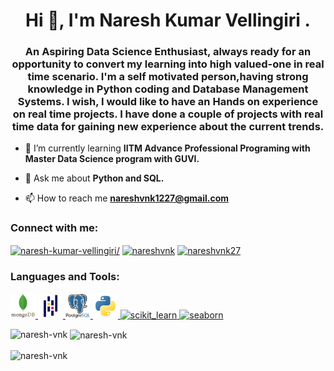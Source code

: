 <h1 align="center">Hi 👋, I'm Naresh Kumar Vellingiri .</h1>
<h3 align="center">An Aspiring Data Science Enthusiast, always ready for an opportunity to convert my learning into high valued-one in real time scenario. I'm a self motivated person,having strong knowledge in Python coding and Database Management Systems. I wish, I would like to have an Hands on experience on real time projects. I have done a couple of projects with real time data for gaining new experience about the current trends.</h3>

- 🌱 I’m currently learning **IITM Advance Professional Programing with Master Data Science program with GUVI.**

- 💬 Ask me about **Python and SQL.**

- 📫 How to reach me **nareshvnk1227@gmail.com**

<h3 align="left">Connect with me:</h3>
<p align="left">
<a href="https://linkedin.com/in/naresh-kumar-vellingiri/" target="blank"><img align="center" src="https://raw.githubusercontent.com/rahuldkjain/github-profile-readme-generator/master/src/images/icons/Social/linked-in-alt.svg" alt="naresh-kumar-vellingiri/" height="30" width="40" /></a>
<a href="https://fb.com/nareshvnk" target="blank"><img align="center" src="https://raw.githubusercontent.com/rahuldkjain/github-profile-readme-generator/master/src/images/icons/Social/facebook.svg" alt="nareshvnk" height="30" width="40" /></a>
<a href="https://instagram.com/nareshvnk27" target="blank"><img align="center" src="https://raw.githubusercontent.com/rahuldkjain/github-profile-readme-generator/master/src/images/icons/Social/instagram.svg" alt="nareshvnk27" height="30" width="40" /></a>
</p>

<h3 align="left">Languages and Tools:</h3>
<p align="left"> <a href="https://www.mongodb.com/" target="_blank" rel="noreferrer"> <img src="https://raw.githubusercontent.com/devicons/devicon/master/icons/mongodb/mongodb-original-wordmark.svg" alt="mongodb" width="40" height="40"/> </a> <a href="https://pandas.pydata.org/" target="_blank" rel="noreferrer"> <img src="https://raw.githubusercontent.com/devicons/devicon/2ae2a900d2f041da66e950e4d48052658d850630/icons/pandas/pandas-original.svg" alt="pandas" width="40" height="40"/> </a> <a href="https://www.postgresql.org" target="_blank" rel="noreferrer"> <img src="https://raw.githubusercontent.com/devicons/devicon/master/icons/postgresql/postgresql-original-wordmark.svg" alt="postgresql" width="40" height="40"/> </a> <a href="https://www.python.org" target="_blank" rel="noreferrer"> <img src="https://raw.githubusercontent.com/devicons/devicon/master/icons/python/python-original.svg" alt="python" width="40" height="40"/> </a> <a href="https://scikit-learn.org/" target="_blank" rel="noreferrer"> <img src="https://upload.wikimedia.org/wikipedia/commons/0/05/Scikit_learn_logo_small.svg" alt="scikit_learn" width="40" height="40"/> </a> <a href="https://seaborn.pydata.org/" target="_blank" rel="noreferrer"> <img src="https://seaborn.pydata.org/_images/logo-mark-lightbg.svg" alt="seaborn" width="40" height="40"/> </a> </p>

<p><img align="left" src="https://github-readme-stats.vercel.app/api/top-langs?username=naresh-vnk&show_icons=true&locale=en&layout=compact" alt="naresh-vnk" /></p>

<p>&nbsp;<img align="center" src="https://github-readme-stats.vercel.app/api?username=naresh-vnk&show_icons=true&locale=en" alt="naresh-vnk" /></p>

<p><img align="center" src="https://github-readme-streak-stats.herokuapp.com/?user=naresh-vnk&" alt="naresh-vnk" /></p>
